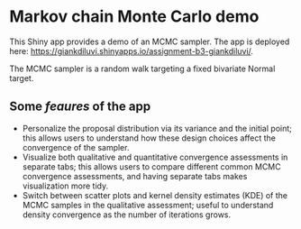 # Markov chain Monte Carlo demo

This Shiny app provides a demo of an MCMC sampler.
The app is deployed here:
https://giankdiluvi.shinyapps.io/assignment-b3-giankdiluvi/.

The MCMC sampler is a random walk targeting a fixed bivariate Normal target.

## Some *feaures* of the app

- Personalize the proposal distribution via its variance and the initial point;
this allows users to understand how these design choices
affect the convergence of the sampler.
- Visualize both qualitative and quantitative convergence assessments
in separate tabs;
this allows users to compare different common MCMC convergence assessments,
and having separate tabs makes visualization more tidy.
- Switch between scatter plots and kernel density estimates (KDE) of
the MCMC samples in the qualitative assessment;
useful to understand density convergence as the number of iterations grows.
